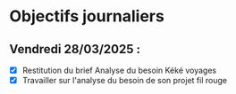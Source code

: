 # Objectifs journaliers

## Vendredi 28/03/2025 :

- [x] Restitution du brief Analyse du besoin Kéké voyages
- [x] Travailler sur l'analyse du besoin de son projet fil rouge
